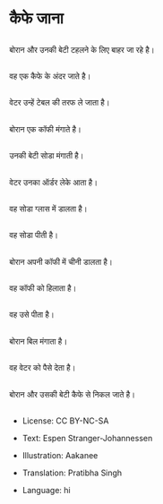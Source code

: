 # कैफे जाना

##
बोरान और उनकी बेटी टहलने के लिए बाहर जा रहे है।

##
वह एक कैफे के अंदर जाते है।

##
वेटर उन्हें टेबल की तरफ ले जाता है।

##
बोरान एक कॉफी मंगाते है।

##
उनकी बेटी सोडा मंगाती है।

##
वेटर उनका ऑर्डर लेके आता है।

##
वह सोडा ग्लास में डालता है।

##
वह सोडा पीती है।

##
बोरान अपनी कॉफी में चीनी डालता है।

##
वह कॉफी को हिलाता है।

##
वह उसे पीता है।

##
बोरान बिल मंगाता है।

##
वह वेटर को पैसे देता है।

##
बोरान और उसकी बेटी कैफे से निकल जाते है।

##
* License: CC BY-NC-SA
* Text: Espen Stranger-Johannessen
* Illustration: Aakanee
* Translation: Pratibha Singh

* Language: hi
